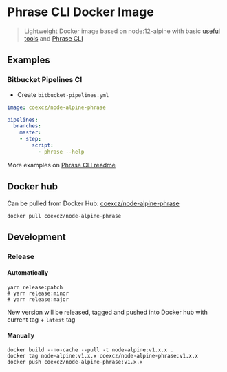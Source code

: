 # Phrase CLI Docker Image

> Lightweight Docker image based on node:12-alpine with basic [useful tools](https://github.com/COEXCZ/node-alpine#node-alpine-docker-image-with-basic-useful-tools) and [Phrase CLI](https://phrase.com/cli/)

## Examples

### Bitbucket Pipelines CI

- Create `bitbucket-pipelines.yml`

```yml
image: coexcz/node-alpine-phrase

pipelines:
  branches:
    master:
    - step:
        script:
          - phrase --help
```

More examples on [Phrase CLI readme](https://github.com/phrase/phrase-cli/blob/master/README.md)

## Docker hub

Can be pulled from Docker Hub: [coexcz/node-alpine-phrase](https://hub.docker.com/repository/docker/coexcz/node-alpine-phrase)

```docker
docker pull coexcz/node-alpine-phrase
```

## Development

### Release

#### Automatically

```shell
yarn release:patch
# yarn release:minor
# yarn release:major
```

New version will be released, tagged and pushed into Docker hub with current tag + `latest` tag


#### Manually

```docker
docker build --no-cache --pull -t node-alpine:v1.x.x .
docker tag node-alpine:v1.x.x coexcz/node-alpine-phrase:v1.x.x
docker push coexcz/node-alpine-phrase:v1.x.x
```
